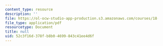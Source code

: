 ```yaml
---
content_type: resource
description: ''
file: https://ol-ocw-studio-app-production.s3.amazonaws.com/courses/18-600-probability-and-random-variables-fall-2019/52c3f16d378fb8b04699843c41ee4d6f_MIT18_600F19_lec3.pdf
file_type: application/pdf
resourcetype: Document
title: null
uid: 52c3f16d-378f-b8b0-4699-843c41ee4d6f
---
```

